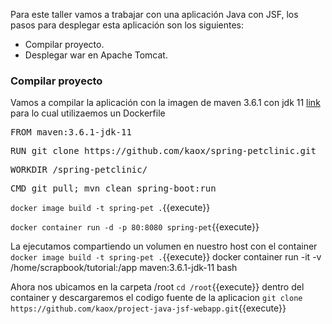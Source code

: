 Para este taller vamos a trabajar con una aplicación Java con JSF, los pasos para desplegar esta aplicación son los siguientes:

* Compilar proyecto.
* Desplegar war en Apache Tomcat.

### Compilar proyecto

Vamos a compilar la aplicación con la imagen de maven 3.6.1 con jdk 11 [link](https://hub.docker.com/_/maven/) para lo cual utilizaemos un Dockerfile

<pre class="file" data-filename="Dockerfile" data-target="replace">
FROM maven:3.6.1-jdk-11
</pre>

<pre class="file" data-filename="Dockerfile" data-target="append">
RUN git clone https://github.com/kaox/spring-petclinic.git
</pre>

<pre class="file" data-filename="Dockerfile" data-target="append">
WORKDIR /spring-petclinic/
</pre>

<pre class="file" data-filename="Dockerfile" data-target="append">
CMD git pull; mvn clean spring-boot:run
</pre>

`docker image build -t spring-pet .`{{execute}}

`docker container run -d -p 80:8080 spring-pet`{{execute}}

La ejecutamos compartiendo un volumen en nuestro host con el container 
`docker image build -t spring-pet .`{{execute}}
docker container run -it -v /home/scrapbook/tutorial:/app maven:3.6.1-jdk-11 bash

Ahora nos ubicamos en la carpeta /root `cd /root`{{execute}} dentro del container y descargaremos el codigo fuente de la aplicacion `git clone https://github.com/kaox/project-java-jsf-webapp.git`{{execute}} 

